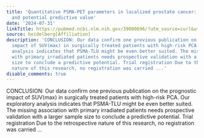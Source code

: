 ```yaml
---
title: 'Quantitative PSMA-PET parameters in localized prostate cancer: prognostic
  and potential predictive value'
date: '2024-07-31'
linkTitle: https://pubmed.ncbi.nlm.nih.gov/39080696/?utm_source=curl&utm_medium=rss&utm_campaign=pubmed-2&utm_content=1FakS-2QOkCT8HsMOQP1bCRQ4YzyumYOmxmF0moLsQ3dFB1E9V&fc=20220326224207&ff=20240731181850&v=2.18.0.post9+e462414
source: heidelberg[Affiliation]
description: 'CONCLUSION: Our data confirm one previous publication on the prognostic
  impact of SUV(max) in surgically treated patients with high-risk PCA. Our exploratory
  analysis indicates that PSMA-TLU might be even better suited. The missing association
  with primary irradiated patients needs prospective validation with a larger sample
  size to conclude a predictive potential. Trial registration Due to the retrospective
  nature of this research, no registration was carried ...'
disable_comments: true
---
```

CONCLUSION: Our data confirm one previous publication on the prognostic impact of SUV(max) in surgically treated patients with high-risk PCA. Our exploratory analysis indicates that PSMA-TLU might be even better suited. The missing association with primary irradiated patients needs prospective validation with a larger sample size to conclude a predictive potential. Trial registration Due to the retrospective nature of this research, no registration was carried ...